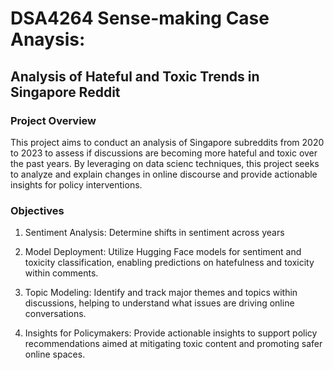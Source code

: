 # DSA4264 Sense-making Case Anaysis: 
## Analysis of Hateful and Toxic Trends in Singapore Reddit

### Project Overview
This project aims to conduct an analysis of Singapore subreddits from 2020 to 2023 to assess if discussions are becoming more hateful and toxic over the past years. By leveraging on data scienc techniques, this project seeks to analyze and explain changes in online discourse and provide actionable insights for policy interventions.

### Objectives

1. Sentiment Analysis: Determine shifts in sentiment across years

2. Model Deployment: Utilize Hugging Face models for sentiment and toxicity classification, enabling predictions on hatefulness and toxicity within comments.

3. Topic Modeling: Identify and track major themes and topics within discussions, helping to understand what issues are driving online conversations.

4. Insights for Policymakers: Provide actionable insights to support policy recommendations aimed at mitigating toxic content and promoting safer online spaces.

